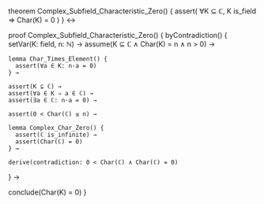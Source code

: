 theorem Complex_Subfield_Characteristic_Zero() {
  assert(
    ∀K ⊆ ℂ, K is_field ⇒ Char(K) = 0
  )
} ↔

proof Complex_Subfield_Characteristic_Zero() {
  byContradiction() {
    setVar(K: field, n: ℕ) →
    assume(K ⊆ ℂ ∧ Char(K) = n ∧ n > 0) →
    
    lemma Char_Times_Element() {
      assert(∀a ∈ K: n·a = 0)
    } →
    
    assert(K ⊆ ℂ) →
    assert(∀a ∈ K ⇒ a ∈ ℂ) →
    assert(∃a ∈ ℂ: n·a = 0) →
    
    assert(0 < Char(ℂ) ≤ n) →
    
    lemma Complex_Char_Zero() {
      assert(ℂ is_infinite) →
      assert(Char(ℂ) = 0)
    } →
    
    derive(contradiction: 0 < Char(ℂ) ∧ Char(ℂ) = 0)
  } →
  
  conclude(Char(K) = 0)
}